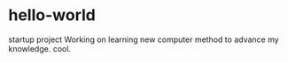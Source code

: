 # hello-world
startup project
Working on learning new computer method to advance my knowledge. cool. 
